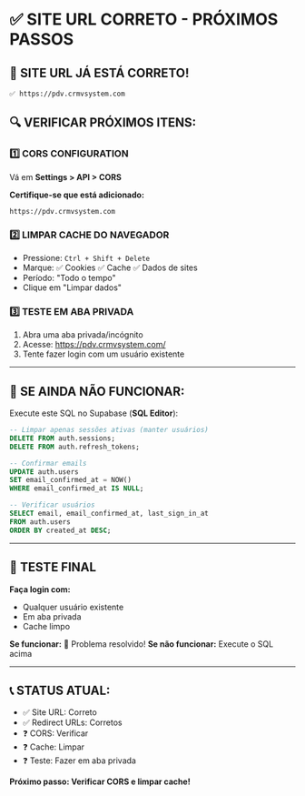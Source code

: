 # ✅ SITE URL CORRETO - PRÓXIMOS PASSOS

## 🎉 SITE URL JÁ ESTÁ CORRETO!
```
✅ https://pdv.crmvsystem.com
```

## 🔍 VERIFICAR PRÓXIMOS ITENS:

### 1️⃣ CORS CONFIGURATION
Vá em **Settings > API > CORS**

**Certifique-se que está adicionado:**
```
https://pdv.crmvsystem.com
```

### 2️⃣ LIMPAR CACHE DO NAVEGADOR
- Pressione: `Ctrl + Shift + Delete`
- Marque: ✅ Cookies ✅ Cache ✅ Dados de sites
- Período: "Todo o tempo"
- Clique em "Limpar dados"

### 3️⃣ TESTE EM ABA PRIVADA
1. Abra uma aba privada/incógnito
2. Acesse: https://pdv.crmvsystem.com/
3. Tente fazer login com um usuário existente

---

## 🔧 SE AINDA NÃO FUNCIONAR:

Execute este SQL no Supabase (**SQL Editor**):

```sql
-- Limpar apenas sessões ativas (manter usuários)
DELETE FROM auth.sessions;
DELETE FROM auth.refresh_tokens;

-- Confirmar emails
UPDATE auth.users 
SET email_confirmed_at = NOW()
WHERE email_confirmed_at IS NULL;

-- Verificar usuários
SELECT email, email_confirmed_at, last_sign_in_at 
FROM auth.users 
ORDER BY created_at DESC;
```

---

## 🧪 TESTE FINAL

**Faça login com:**
- Qualquer usuário existente
- Em aba privada
- Cache limpo

**Se funcionar:** 🎉 Problema resolvido!
**Se não funcionar:** Execute o SQL acima

---

## 📞 STATUS ATUAL:
- ✅ Site URL: Correto
- ✅ Redirect URLs: Corretos  
- ❓ CORS: Verificar
- ❓ Cache: Limpar
- ❓ Teste: Fazer em aba privada

**Próximo passo: Verificar CORS e limpar cache!**
